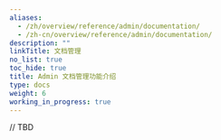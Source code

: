```yaml
---
aliases:
  - /zh/overview/reference/admin/documentation/
  - /zh-cn/overview/reference/admin/documentation/
description: ""
linkTitle: 文档管理
no_list: true
toc_hide: true
title: Admin 文档管理功能介绍
type: docs
weight: 6
working_in_progress: true
---
```


// TBD


